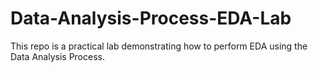 # Data-Analysis-Process-EDA-Lab

This repo is a practical lab demonstrating how to perform EDA using the Data Analysis Process.
